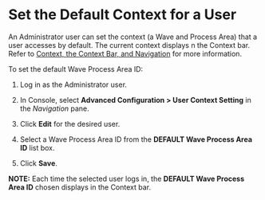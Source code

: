 # Set the Default Context for a User

An Administrator user can set the context (a Wave and Process Area) that
a user accesses by default. The current context displays n the Context
bar. Refer to [Context, the Context Bar, and
Navigation](../../../Migration/dspMigrate/Context_Navigation.htm) for
more information.

To set the default Wave Process Area ID:

1.  Log in as the Administrator user.

2.  In Console, select **Advanced Configuration \> User Context
    Setting** in the *Navigation* pane.

3.  Click **Edit** for the desired user.

4.  Select a Wave Process Area ID from the **DEFAULT Wave Process Area
    ID** list box.

5.  Click **Save**.

**NOTE:** Each time the selected user logs in, the **DEFAULT Wave
Process Area ID** chosen displays in the Context bar.
